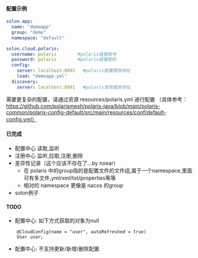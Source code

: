 
#### 配置示例


```yml
solon.app:
  name: "demoapp"
  group: "demo"
  namespace: "default"

solon.cloud.polaris:
  username: polaris        #polaris链接账号
  password: polaris        #polaris链接密码
  config:
    server: localhost:8093   #polaris配置服务地址
    load: "demoapp.yml"
  discovery:
    server: localhost:8091   #polaris发现服务地址
```

需要更复杂的配置，请通过资源 resources/polaris.yml 进行配置
（具体参考：https://github.com/polarismesh/polaris-java/blob/main/polaris-common/polaris-config-default/src/main/resources/conf/default-config.yml）

#### 已完成
+ 配置中心 读取,监听
+ 注册中心 监听,拉取,注册,删除
+ 差异性记录（这个应该不存在了...by noear）
    + 在 polaris 中的group指的是配置文件的文件组,属于一个namespace,里面可有多文件,yml/xml/txt/properties等等
    + 相对的 namespace 更像是 nacos 的group
+ solon例子


#### TODO 
+ 配置中心: 如下方式获取的对象为null
``` 
    @CloudConfig(name = "user", autoRefreshed = true)
    User user;
```

+ 配置中心: 不支持更新/新增/删除配置

